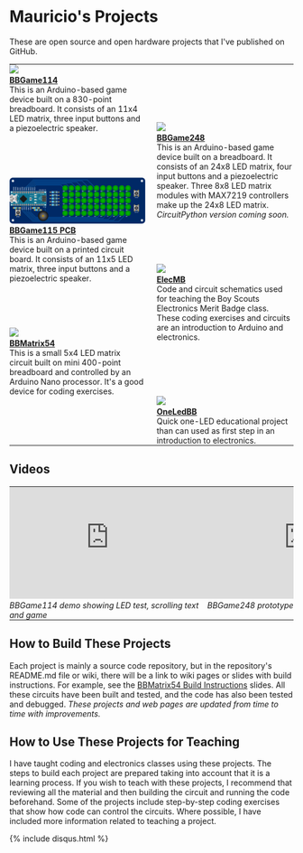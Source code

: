 # Mauricio's Projects

These are open source and open hardware projects that I've published on GitHub.

<table style="border:none;margin:0px;padding:0px;"><tr style="border:none;margin:0px;padding:0px;"><td style="border:none;margin:0px;padding:0px;" width=390px valign="top">

<a href="https://mtejada11.github.io/bbgame114">
<img src="https://github.com/mtejada11/BBGame114/raw/doc/Build/BBGame114.png" width=380px><br>
<b>BBGame114</b>
</a><br>
This is an Arduino-based game device built on a 830-point breadboard. It consists of an 11x4 LED matrix, three input 
buttons and a piezoelectric speaker.

<br><br><br>

<a href="https://github.com/mtejada11/BBGame115">
<img src="https://github.com/mtejada11/BBGame115/raw/master/PCB/bbgame115_pcb_assembled.png" width=380px><br>
<b>BBGame115 PCB</b>
</a><br>
This is an Arduino-based game device built on a printed circuit board. It consists of an 11x5 LED matrix, three input buttons and a piezoelectric speaker.

<br><br><br>

<a href="https://github.com/mtejada11/BBMatrix54">
<img src="https://github.com/mtejada11/BBMatrix54/raw/doc/Build/BBMatrix54.png" width=190px><br>
<b>BBMatrix54</b>
</a><br>
This is a small 5x4 LED matrix circuit built on mini 400-point breadboard and controlled by an Arduino Nano processor. 
It's a good device for coding exercises.

</td><td style="border:none;margin:0px;padding:0px;" width=40px></td><td style="border:none;margin:0px;padding:0px;" width=390px valign="top">

<br>
<br>
<br>
<br>
<br>
<br>

<a href="https://mtejada11.github.io/bbgame248">
<img src="https://github.com/mtejada11/BBGame248/raw/master/Build/BBGame248.png" width=380px><br>
<b>BBGame248</b>
</a><br>
This is an Arduino-based game device built on a breadboard. It consists of an 24x8 LED matrix, four input buttons 
and a piezoelectric speaker. Three 8x8 LED matrix modules with MAX7219 controllers make up the 24x8 LED matrix. <i>CircuitPython version coming soon.</i>


<br><br><br>

<a href="https://github.com/mtejada11/ElecMB">
<img src="https://github.com/mtejada11/ElecMB/raw/master/Circuit_2_BreadboardLayout.png" width=250px><br>
<b>ElecMB</b>
</a><br>
Code and circuit schematics used for teaching the Boy Scouts Electronics Merit Badge class. These coding exercises and circuits are an introduction to Arduino and electronics.


<br><br><br><br>

<a href="https://mtejada11.github.io/oneledbb">
<img src="https://github.com/mtejada11/mtejada11.github.io/raw/master/oneledbb/oneledbb.png" width=130px><br>
<b>OneLedBB</b>
</a><br>
Quick one-LED educational project than can used as first step in an introduction to electronics. 

</td></tr></table>

## Videos

<table style="border:none;margin:0px;padding:0px;"><tr style="border:none;margin:0px;padding:0px;vertical-align:top;"><td style="border:none;margin:0px;padding:0px;vertical-align:top;" width=390px>

<iframe src="https://player.vimeo.com/video/450582621" width=351px height=198px frameborder=0 allow="autoplay;fullscreen" allowfullscreen></iframe><br>
<i>BBGame114 demo showing LED test, scrolling text and game</i>

</td><td style="border:none;margin:0px;padding:0px;" width=40px></td><td style="border:none;margin:0px;padding:0px;vertical-align:top;" width=390px>

<iframe src="https://player.vimeo.com/video/450081187" width=351px height=198px frameborder=0 allow="autoplay;fullscreen" allowfullscreen></iframe><br>
<i>BBGame248 prototype demo</i>

</td></tr></table>

## How to Build These Projects

Each project is mainly a source code repository, but in the repository's README.md file or wiki, there will be a link to wiki pages or slides with build instructions. For example, see the [BBMatrix54 Build Instructions](http://bit.ly/2JhGEmI) slides. All these circuits have been built and tested, and the code has also been tested and debugged. <i>These projects and web pages are updated from time to time with improvements.</i>

## How to Use These Projects for Teaching

I have taught coding and electronics classes using these projects. The steps to build each project are prepared taking into account that it is a learning process. If you wish to teach with these projects, I recommend that reviewing all the material and then building the circuit and running the code beforehand. Some of the projects include step-by-step coding exercises that show how code can control the circuits. Where possible, I have included more information related to teaching a project.

{% include disqus.html %}

